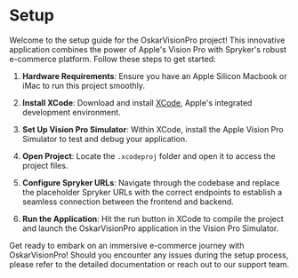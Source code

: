 # Setup

Welcome to the setup guide for the OskarVisionPro project! This innovative application combines the power of Apple's Vision Pro with Spryker's robust e-commerce platform. Follow these steps to get started:

1. **Hardware Requirements**: Ensure you have an Apple Silicon Macbook or iMac to run this project smoothly.

2. **Install XCode**: Download and install [XCode](https://developer.apple.com/xcode/), Apple's integrated development environment.

3. **Set Up Vision Pro Simulator**: Within XCode, install the Apple Vision Pro Simulator to test and debug your application.

4. **Open Project**: Locate the `.xcodeproj` folder and open it to access the project files.

5. **Configure Spryker URLs**: Navigate through the codebase and replace the placeholder Spryker URLs with the correct endpoints to establish a seamless connection between the frontend and backend.

6. **Run the Application**: Hit the run button in XCode to compile the project and launch the OskarVisionPro application in the Vision Pro Simulator.

Get ready to embark on an immersive e-commerce journey with OskarVisionPro! Should you encounter any issues during the setup process, please refer to the detailed documentation or reach out to our support team.
